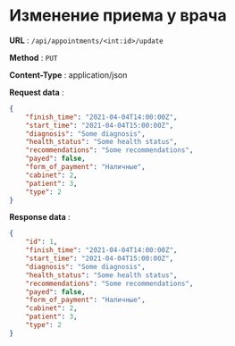 #  Изменение приема у врача


**URL** : `/api/appointments/<int:id>/update`

**Method** : `PUT`

**Content-Type** : application/json

**Request data** :
```json
{
    "finish_time": "2021-04-04T14:00:00Z",
    "start_time": "2021-04-04T15:00:00Z",
    "diagnosis": "Some diagnosis",
    "health_status": "Some health status",
    "recommendations": "Some recommendations",
    "payed": false,
    "form_of_payment": "Наличные",
    "cabinet": 2,
    "patient": 3,
    "type": 2
}
```

**Response data** :
```json
{
    "id": 1,
    "finish_time": "2021-04-04T14:00:00Z",
    "start_time": "2021-04-04T15:00:00Z",
    "diagnosis": "Some diagnosis",
    "health_status": "Some health status",
    "recommendations": "Some recommendations",
    "payed": false,
    "form_of_payment": "Наличные",
    "cabinet": 2,
    "patient": 3,
    "type": 2
}
```
